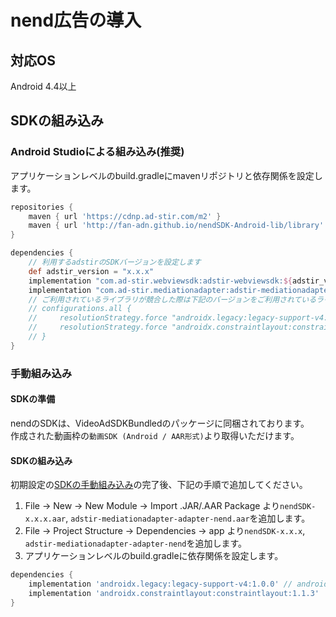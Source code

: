 # nend広告の導入

## 対応OS

Android 4.4以上

## SDKの組み込み

### Android Studioによる組み込み(推奨)
アプリケーションレベルのbuild.gradleにmavenリポジトリと依存関係を設定します。

```groovy hl_lines="6 16"
repositories {
    maven { url 'https://cdnp.ad-stir.com/m2' }
    maven { url 'http://fan-adn.github.io/nendSDK-Android-lib/library' }
}

dependencies {
    // 利用するadstirのSDKバージョンを設定します
    def adstir_version = "x.x.x" 
    implementation "com.ad-stir.webviewsdk:adstir-webviewsdk:${adstir_version}"
    implementation "com.ad-stir.mediationadapter:adstir-mediationadapter-nend:${adstir_version}"
    // ご利用されているライブラリが競合した際は下記のバージョンをご利用されているライブラリのバージョンへ書き換えてください。
    // configurations.all {
    //     resolutionStrategy.force "androidx.legacy:legacy-support-v4:x.x.x"
    //     resolutionStrategy.force "androidx.constraintlayout:constraintlayout:x.x.x"
    // }
}
```

### 手動組み込み
#### SDKの準備
nendのSDKは、VideoAdSDKBundledのパッケージに同梱されております。  
作成された動画枠の`動画SDK (Android / AAR形式)`より取得いただけます。

#### SDKの組み込み
初期設定の[SDKの手動組み込み](../init/manual_integration.md)の完了後、下記の手順で追加してください。

1. File -> New -> New Module -> Import .JAR/.AAR Package より`nendSDK-x.x.x.aar`, `adstir-mediationadapter-adapter-nend.aar`を追加します。
2. File -> Project Structure -> Dependencies -> app より`nendSDK-x.x.x`, `adstir-mediationadapter-adapter-nend`を追加します。
3. アプリケーションレベルのbuild.gradleに依存関係を設定します。

```groovy hl_lines="1 4"
dependencies {
    implementation 'androidx.legacy:legacy-support-v4:1.0.0' // androidx.appcompatが定義済みの場合は不要
    implementation 'androidx.constraintlayout:constraintlayout:1.1.3'
}
```

